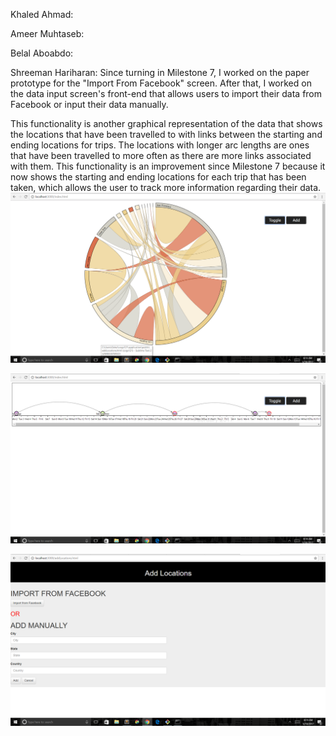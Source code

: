 Khaled Ahmad:

Ameer Muhtaseb:

Belal Aboabdo:

Shreeman Hariharan: Since turning in Milestone 7, I worked on the paper prototype for the "Import From Facebook" screen. After that,
I worked on the data input screen's front-end that allows users to import their data from Facebook or input their data manually.

This functionality is another graphical representation of the data that shows the locations that have been travelled to with
links between the starting and ending locations for trips. The locations with longer arc lengths are ones that have been travelled
to more often as there are more links associated with them. This functionality is an improvement since Milestone 7 because it
now shows the starting and ending locations for each trip that has been taken, which allows the user to track more information
regarding their data.
![alt tag](https://github.com/ameezus/cogs121/blob/master/circle%20graph.PNG)


![alt tag](https://github.com/ameezus/cogs121/blob/master/line%20graph.PNG)


![alt tag](https://github.com/ameezus/cogs121/blob/master/add%20locations.PNG)

